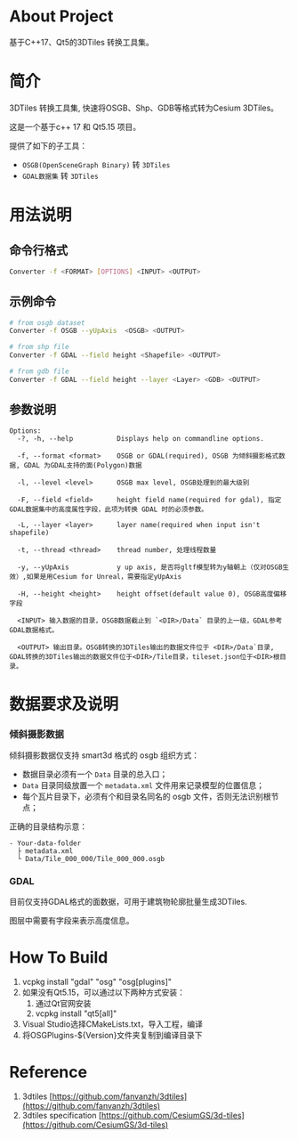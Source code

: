 # About Project

基于C++17、Qt5的3DTiles 转换工具集。

# 简介

3DTiles 转换工具集, 快速将OSGB、Shp、GDB等格式转为Cesium 3DTiles。

这是一个基于c++ 17 和 Qt5.15 项目。

提供了如下的子工具：

- `OSGB(OpenSceneGraph Binary)` 转 `3DTiles`
- `GDAL数据集` 转 `3DTiles`

# 用法说明

##  命令行格式

```sh
Converter -f <FORMAT> [OPTIONS] <INPUT> <OUTPUT> 
```

## 示例命令

```sh
# from osgb dataset
Converter -f OSGB --yUpAxis  <OSGB> <OUTPUT> 

# from shp file
Converter -f GDAL --field height <Shapefile> <OUTPUT>

# from gdb file
Converter -f GDAL --field height --layer <Layer> <GDB> <OUTPUT>
```

## 参数说明
```
Options:
  -?, -h, --help           Displays help on commandline options.
  
  -f, --format <format>    OSGB or GDAL(required), OSGB 为倾斜摄影格式数据, GDAL 为GDAL支持的面(Polygon)数据
  
  -l, --level <level>      OSGB max level, OSGB处理到的最大级别
  
  -F, --field <field>      height field name(required for gdal), 指定GDAL数据集中的高度属性字段，此项为转换 GDAL 时的必须参数。
  
  -L, --layer <layer>      layer name(required when input isn't shapefile)
  
  -t, --thread <thread>    thread number, 处理线程数量
  
  -y, --yUpAxis            y up axis, 是否将gltf模型转为y轴朝上（仅对OSGB生效）,如果是用Cesium for Unreal，需要指定yUpAxis
  
  -H, --height <height>    height offset(default value 0), OSGB高度偏移字段
  
  <INPUT> 输入数据的目录，OSGB数据截止到 `<DIR>/Data` 目录的上一级，GDAL参考GDAL数据格式。

  <OUTPUT> 输出目录。OSGB转换的3DTiles输出的数据文件位于 <DIR>/Data`目录, GDAL转换的3DTiles输出的数据文件位于<DIR>/Tile目录，tileset.json位于<DIR>根目录。
```

# 数据要求及说明

### 倾斜摄影数据

倾斜摄影数据仅支持 smart3d 格式的 osgb 组织方式：

- 数据目录必须有一个 `Data` 目录的总入口；
- `Data` 目录同级放置一个 `metadata.xml` 文件用来记录模型的位置信息；
- 每个瓦片目录下，必须有个和目录名同名的 osgb 文件，否则无法识别根节点；

正确的目录结构示意：

```
- Your-data-folder
  ├ metadata.xml
  └ Data/Tile_000_000/Tile_000_000.osgb
```

### GDAL

目前仅支持GDAL格式的面数据，可用于建筑物轮廓批量生成3DTiles.

图层中需要有字段来表示高度信息。

# How To Build
1. vcpkg install "gdal" "osg" "osg[plugins]"
2. 如果没有Qt5.15，可以通过以下两种方式安装：
   1. 通过Qt官网安装
   2. vcpkg install "qt5[all]"
3. Visual Studio选择CMakeLists.txt，导入工程，编译
4. 将OSGPlugins-${Version}文件夹复制到编译目录下

# Reference
1. 3dtiles [https://github.com/fanvanzh/3dtiles](https://github.com/fanvanzh/3dtiles)
2. 3dtiles specification [https://github.com/CesiumGS/3d-tiles](https://github.com/CesiumGS/3d-tiles)